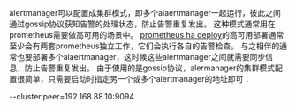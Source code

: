 

alertmanager可以配置成集群模式，即多个alaertmanager一起运行，彼此之间通过gossip协议获知告警的处理状态，防止告警重复发出。
这种模式通常用在prometheus需要做高可用的场景中。
[prometheus ha deploy](http://ylzheng.com/2018/03/17/promethues-ha-deploy/ "prometheus ha deploy")的高可用部署通常至少会有两套prometheus独立工作，它们会执行各自的告警检查。
与之相伴的通常也要部署多个alaertmanager，这时候这些alertmanager之间就需要同步信息，防止告警重复发出。
由于使用的是gossip协议，alermanager的集群模式配置很简单，只需要启动时指定另一个或多个alertmanager的地址即可：

--cluster.peer=192.168.88.10:9094

